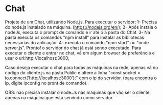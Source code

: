 # Chat
Projeto de um Chat, utilizando Node.js.
Para executar o servidor:
1- Precisa do node.js instalado na máquina. (https://nodejs.org/en/);
2- Após instala o nodeJs, executa o prompt de comando e ir até o a pasta do Chat.
3- Na pasta executa os comandos "npm install" para instalar as bibliotecas necessarias do aplicação.
4- executa o comando "npm start" ou "node server.js".
Pronto! o servidor do chat já está sendo executado.
Para executar o cliente e entrar no chat, vá em algum browser de preferência e usar o url:http://localhost:3000;

Caso deseja executar o chat para todas as máquinas na rede, apenas vá no código do cliente.js na pasta Public e altere a linha "const socket = io.connect('http://localhost:3000');" com o ip do servidor. (para encontra o ip, digite ipconfig no pront de comando).  

OBS: não precisa instalar o node.Js nas máquinas que vão ser o cliente, apenas na máquina que está servindo como servidor.
